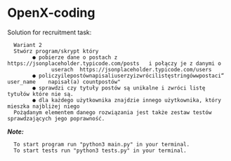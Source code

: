 # OpenX-coding
Solution for recruitment task:

      Wariant 2
      Stwórz program/skrypt który
            ● pobierze dane o postach z  https://jsonplaceholder.typicode.com/posts   i połączy je z danymi o
                  userach  https://jsonplaceholder.typicode.com/users 
            ● policzyilepostównapisaliuserzyizwrócilistęstringówwpostaci“ user_name    napisał(a) countpostów"
            ● sprawdzi czy tytuły postów są unikalne i zwróci listę tytułów które nie są.
            ● dla każdego użytkownika znajdzie innego użytkownika, który mieszka najbliżej niego
      Pożądanym elementem danego rozwiązania jest także zestaw testów sprawdzających jego poprawność.

***Note:***
      
      To start program run "python3 main.py" in your terminal.
      To start tests run "python3 tests.py" in your terminal.
